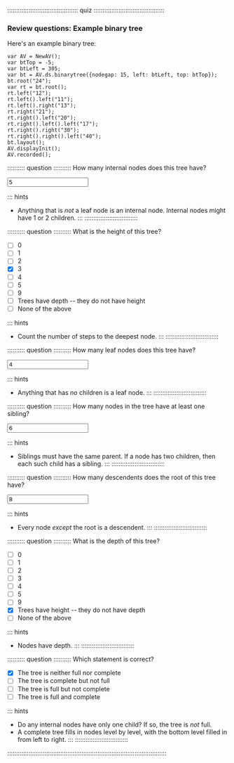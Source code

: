 
:::::::::::::::::::::::::::::::::::::::: quiz ::::::::::::::::::::::::::::::::::::::::
### Review questions: Example binary tree

Here's an example binary tree:

```jsav-figure
var AV = NewAV();
var btTop = -5;
var btLeft = 305;
var bt = AV.ds.binarytree({nodegap: 15, left: btLeft, top: btTop});
bt.root("24");
var rt = bt.root();
rt.left("12");
rt.left().left("11");
rt.left().right("13");
rt.right("21");
rt.right().left("20");
rt.right().left().left("17");
rt.right().right("30");
rt.right().right().left("40");
bt.layout();
AV.displayInit();
AV.recorded();
```

:::::::::: question ::::::::::
How many internal nodes does this tree have?

<input type="text" value="5"/>

::: hints
- Anything that is *not* a leaf node is an
internal node. Internal nodes might have 1 or 2 children.
:::
::::::::::::::::::::::::::::::



:::::::::: question ::::::::::
What is the height of this tree?

- [ ] 0
- [ ] 1
- [ ] 2
- [x] 3
- [ ] 4
- [ ] 5
- [ ] 9
- [ ] Trees have depth -- they do not have height
- [ ] None of the above

::: hints
- Count the number of steps to the deepest node.
:::
::::::::::::::::::::::::::::::



:::::::::: question ::::::::::
How many leaf nodes does this tree have?

<input type="text" value="4"/>

::: hints
- Anything that has *no* children is a leaf node.
:::
::::::::::::::::::::::::::::::



:::::::::: question ::::::::::
How many nodes in the tree have at least one sibling?

<input type="text" value="6"/>

::: hints
- Siblings must have the same parent. If a node has two
children, then each such child has a sibling.
:::
::::::::::::::::::::::::::::::



:::::::::: question ::::::::::
How many descendents does the root of this tree have?

<input type="text" value="8"/>

::: hints
- Every node *except* the root is a descendent.
:::
::::::::::::::::::::::::::::::



:::::::::: question ::::::::::
What is the depth of this tree?

- [ ] 0
- [ ] 1
- [ ] 2
- [ ] 3
- [ ] 4
- [ ] 5
- [ ] 9
- [x] Trees have height -- they do not have depth
- [ ] None of the above
</ul>

::: hints
- Nodes have depth.
:::
::::::::::::::::::::::::::::::



:::::::::: question ::::::::::
Which statement is correct?

- [x] The tree is neither full nor complete
- [ ] The tree is complete but not full
- [ ] The tree is full but not complete
- [ ] The tree is full and complete

::: hints
- Do any internal nodes have only one child? If so, the
tree is *not* full.
- A complete tree fills in nodes level by level, with the
bottom level filled in from left to right.
:::
::::::::::::::::::::::::::::::

::::::::::::::::::::::::::::::::::::::::::::::::::::::::::::::::::::::::::::::::::::::::::

